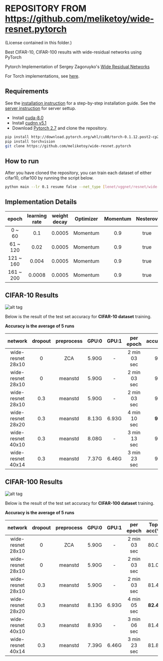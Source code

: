# REPOSITORY FROM https://github.com/meliketoy/wide-resnet.pytorch
(License contained in this folder.)

Best CIFAR-10, CIFAR-100 results with wide-residual networks using PyTorch

Pytorch Implementation of Sergey Zagoruyko's [Wide Residual Networks](https://arxiv.org/pdf/1605.07146v2.pdf)

For Torch implementations, see [here](https://github.com/meliketoy/wide-residual-network).

## Requirements
See the [installation instruction](INSTALL.md) for a step-by-step installation guide.
See the [server instruction](SERVER.md) for server settup.
- Install [cuda-8.0](https://developer.nvidia.com/cuda-downloads)
- Install [cudnn v5.1](https://developer.nvidia.com/cudnn)
- Download [Pytorch 2.7](https://pytorch.org) and clone the repository.
```bash
pip install http://download.pytorch.org/whl/cu80/torch-0.1.12.post2-cp27-none-linux_x86_64.whl
pip install torchvision
git clone https://github.com/meliketoy/wide-resnet.pytorch
```

## How to run
After you have cloned the repository, you can train each dataset of either cifar10, cifar100 by running the script below.
```bash
python main --lr 0.1 resume false --net_type [lenet/vggnet/resnet/wide-resnet] --depth 28 --widen_factor 10 --dropout_rate 0.3 --dataset [cifar10/cifar100]
```

## Implementation Details

|   epoch   | learning rate |  weight decay | Optimizer | Momentum | Nesterov |
|:---------:|:-------------:|:-------------:|:---------:|:--------:|:--------:|
|   0 ~ 60  |      0.1      |     0.0005    | Momentum  |    0.9   |   true   |
|  61 ~ 120 |      0.02     |     0.0005    | Momentum  |    0.9   |   true   |
| 121 ~ 160 |     0.004     |     0.0005    | Momentum  |    0.9   |   true   |
| 161 ~ 200 |     0.0008    |     0.0005    | Momentum  |    0.9   |   true   |

## CIFAR-10 Results

![alt tag](imgs/cifar10_image.png)

Below is the result of the test set accuracy for **CIFAR-10 dataset** training.

**Accuracy is the average of 5 runs**

| network           | dropout | preprocess | GPU:0 | GPU:1 | per epoch    | accuracy(%) |
|:-----------------:|:-------:|:----------:|:-----:|:-----:|:------------:|:-----------:|
| wide-resnet 28x10 |    0    |     ZCA    | 5.90G |   -   | 2 min 03 sec |    95.83    |
| wide-resnet 28x10 |    0    |   meanstd  | 5.90G |   -   | 2 min 03 sec |    96.21    |
| wide-resnet 28x10 |   0.3   |   meanstd  | 5.90G |   -   | 2 min 03 sec |    96.27    |
| wide-resnet 28x20 |   0.3   |   meanstd  | 8.13G | 6.93G | 4 min 10 sec |  **96.55**  |
| wide-resnet 40x10 |   0.3   |   meanstd  | 8.08G |   -   | 3 min 13 sec |    96.31    |
| wide-resnet 40x14 |   0.3   |   meanstd  | 7.37G | 6.46G | 3 min 23 sec |    96.34    |

## CIFAR-100 Results

![alt tag](imgs/cifar100_image.png)

Below is the result of the test set accuracy for **CIFAR-100 dataset** training.

**Accuracy is the average of 5 runs**

| network           | dropout |  preprocess | GPU:0 | GPU:1 | per epoch    | Top1 acc(%)| Top5 acc(%) |
|:-----------------:|:-------:|:-----------:|:-----:|:-----:|:------------:|:----------:|:-----------:|
| wide-resnet 28x10 |    0    |     ZCA     | 5.90G |   -   | 2 min 03 sec |    80.07   |    95.02    |
| wide-resnet 28x10 |    0    |   meanstd   | 5.90G |   -   | 2 min 03 sec |    81.02   |    95.41    |
| wide-resnet 28x10 |   0.3   |   meanstd   | 5.90G |   -   | 2 min 03 sec |    81.49   |    95.62    |
| wide-resnet 28x20 |   0.3   |   meanstd   | 8.13G | 6.93G | 4 min 05 sec |  **82.45** |  **96.11**  |
| wide-resnet 40x10 |   0.3   |   meanstd   | 8.93G |   -   | 3 min 06 sec |    81.42   |    95.63    |
| wide-resnet 40x14 |   0.3   |   meanstd   | 7.39G | 6.46G | 3 min 23 sec |    81.87   |    95.51    |
